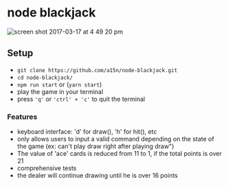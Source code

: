 # node blackjack

![screen shot 2017-03-17 at 4 49 20 pm](https://cloud.githubusercontent.com/assets/7050871/24066667/d471d9e2-0b31-11e7-9358-096f968e4579.png)

## Setup

* `git clone https://github.com/a15n/node-blackjack.git`
* `cd node-blackjack/`
* `npm run start` or (`yarn start`)
* play the game in your terminal
* press `'q'` or `'ctrl' + 'c'` to quit the terminal

### Features
* keyboard interface: 'd' for draw(), 'h' for hit(), etc
* only allows users to input a valid command depending on the state of the game (ex: can't play draw right after playing draw")
* The value of 'ace' cards is reduced from 11 to 1, if the total points is over 21
* comprehensive tests
* the dealer will continue drawing until he is over 16 points
